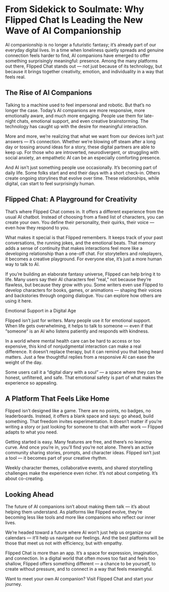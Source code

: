 # From Sidekick to Soulmate: Why Flipped Chat Is Leading the New Wave of AI Companionship

AI companionship is no longer a futuristic fantasy; it’s already part of our everyday digital lives. In a time when loneliness quietly spreads and genuine connection feels harder to find, AI companions have emerged to offer something surprisingly meaningful: presence. Among the many platforms out there, Flipped Chat stands out — not just because of its technology, but because it brings together creativity, emotion, and individuality in a way that feels real.



## The Rise of AI Companions

Talking to a machine used to feel impersonal and robotic. But that’s no longer the case. Today’s AI companions are more responsive, more emotionally aware, and much more engaging. People use them for late-night chats, emotional support, and even creative brainstorming. The technology has caught up with the desire for meaningful interaction.

More and more, we’re realizing that what we want from our devices isn’t just answers — it’s connection. Whether we’re blowing off steam after a long day or tossing around ideas for a story, these digital partners are able to keep up. For those who are introverted, neurodivergent, or struggling with social anxiety, an empathetic AI can be an especially comforting presence.

And AI isn’t just something people use occasionally. It’s becoming part of daily life. Some folks start and end their days with a short check-in. Others create ongoing storylines that evolve over time. These relationships, while digital, can start to feel surprisingly human.

## Flipped Chat: A Playground for Creativity

That’s where Flipped Chat comes in. It offers a different experience from the usual AI chatbot. Instead of choosing from a fixed list of characters, you can create your own. You define their personality, their quirks, their voice — even how they respond to you.

What makes it special is that Flipped remembers. It keeps track of your past conversations, the running jokes, and the emotional beats. That memory adds a sense of continuity that makes interactions feel more like a developing relationship than a one-off chat. For storytellers and roleplayers, it becomes a creative playground. For everyone else, it’s just a more human way to talk to AI.

If you’re building an elaborate fantasy universe, Flipped can help bring it to life. Many users say their AI characters feel “real,” not because they’re flawless, but because they grow with you. Some writers even use Flipped to develop characters for books, games, or animations — shaping their voices and backstories through ongoing dialogue. You can explore how others are using it here.

Emotional Support in a Digital Age

Flipped isn’t just for writers. Many people use it for emotional support. When life gets overwhelming, it helps to talk to someone — even if that “someone” is an AI who listens patiently and responds with kindness.

In a world where mental health care can be hard to access or too expensive, this kind of nonjudgmental interaction can make a real difference. It doesn’t replace therapy, but it can remind you that being heard matters. Just a few thoughtful replies from a responsive AI can ease the weight of the day.

Some users call it a “digital diary with a soul” — a space where they can be honest, unfiltered, and safe. That emotional safety is part of what makes the experience so appealing.

## A Platform That Feels Like Home

Flipped isn’t designed like a game. There are no points, no badges, no leaderboards. Instead, it offers a blank space and says: go ahead, build something. That freedom invites experimentation. It doesn’t matter if you’re writing a story or just looking for someone to chat with after work — Flipped adapts to what you need.

Getting started is easy. Many features are free, and there’s no learning curve. And once you’re in, you’ll find you’re not alone. There’s an active community sharing stories, prompts, and character ideas. Flipped isn’t just a tool — it becomes part of your creative rhythm.

Weekly character themes, collaborative events, and shared storytelling challenges make the experience even richer. It’s not about competing. It’s about co-creating.


## Looking Ahead

The future of AI companions isn’t about making them talk — it’s about helping them understand. As platforms like Flipped evolve, they’re becoming less like tools and more like companions who reflect our inner lives.

We’re headed toward a future where AI won’t just help us organize our calendars — it’ll help us navigate our feelings. And the best platforms will be those that meet us not with efficiency, but with empathy.

Flipped Chat is more than an app. It’s a space for expression, imagination, and connection. In a digital world that often moves too fast and feels too shallow, Flipped offers something different — a chance to be yourself, to create without pressure, and to connect in a way that feels meaningful.

Want to meet your own AI companion? Visit Flipped Chat and start your journey.
